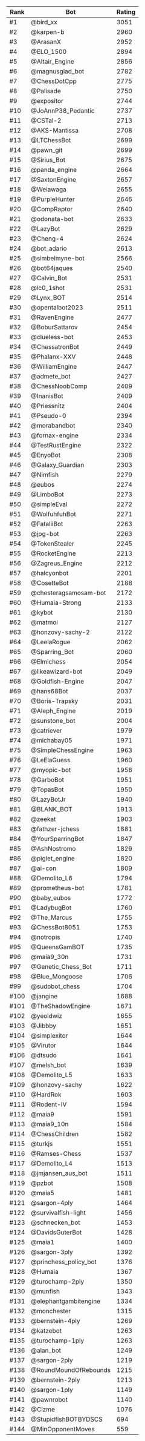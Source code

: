 Rank|Bot|Rating
---|---|---
#1|@bird_xx|3051
#2|@karpen-b|2960
#3|@ArasanX|2952
#4|@ELO_1500|2894
#5|@Altair_Engine|2856
#6|@magnusglad_bot|2782
#7|@ChessDotCpp|2775
#8|@Palisade|2750
#9|@expositor|2744
#10|@JoAnnP38_Pedantic|2737
#11|@CSTal-2|2713
#12|@AKS-Mantissa|2708
#13|@LTChessBot|2699
#14|@pawn_git|2699
#15|@Sirius_Bot|2675
#16|@panda_engine|2664
#17|@SaxtonEngine|2657
#18|@Weiawaga|2655
#19|@PurpleHunter|2646
#20|@CompRaptor|2640
#21|@odonata-bot|2633
#22|@LazyBot|2629
#23|@Cheng-4|2624
#24|@bot_adario|2613
#25|@simbelmyne-bot|2566
#26|@bot64jaques|2540
#27|@Calvin_Bot|2531
#28|@lc0_1shot|2531
#29|@Lynx_BOT|2514
#30|@opentalbot2023|2511
#31|@RavenEngine|2477
#32|@BoburSattarov|2454
#33|@clueless-bot|2453
#34|@ChessatronBot|2449
#35|@Phalanx-XXV|2448
#36|@WilliamEngine|2447
#37|@admete_bot|2427
#38|@ChessNoobComp|2409
#39|@InanisBot|2409
#40|@Priessnitz|2404
#41|@Pseudo-0|2394
#42|@morabandbot|2340
#43|@fornax-engine|2334
#44|@TestRustEngine|2322
#45|@EnyoBot|2308
#46|@Galaxy_Guardian|2303
#47|@Nimfish|2279
#48|@eubos|2274
#49|@LimboBot|2273
#50|@simpleEval|2272
#51|@WolfuhfuhBot|2271
#52|@FataliiBot|2263
#53|@jpg-bot|2263
#54|@TokenStealer|2245
#55|@RocketEngine|2213
#56|@Zagreus_Engine|2212
#57|@halcyonbot|2201
#58|@CosetteBot|2188
#59|@chesteragsamosam-bot|2172
#60|@Humaia-Strong|2133
#61|@kybot|2130
#62|@matmoi|2127
#63|@honzovy-sachy-2|2122
#64|@LeelaRogue|2062
#65|@Sparring_Bot|2060
#66|@Elmichess|2054
#67|@likeawizard-bot|2049
#68|@Goldfish-Engine|2047
#69|@hans68Bot|2037
#70|@Boris-Trapsky|2031
#71|@Aleph_Engine|2019
#72|@sunstone_bot|2004
#73|@catriever|1979
#74|@michabay05|1971
#75|@SimpleChessEngine|1963
#76|@LeElaGuess|1960
#77|@myopic-bot|1958
#78|@GarboBot|1951
#79|@TopasBot|1950
#80|@LazyBotJr|1940
#81|@BLANK_BOT|1913
#82|@zeekat|1903
#83|@fathzer-jchess|1881
#84|@YourSparringBot|1847
#85|@AshNostromo|1829
#86|@piglet_engine|1820
#87|@ai-con|1809
#88|@Demolito_L6|1794
#89|@prometheus-bot|1781
#90|@baby_eubos|1772
#91|@LadybugBot|1760
#92|@The_Marcus|1755
#93|@ChessBot8051|1753
#94|@notropis|1740
#95|@QueensGamBOT|1735
#96|@maia9_30n|1731
#97|@Genetic_Chess_Bot|1711
#98|@Blue_Mongoose|1706
#99|@sudobot_chess|1704
#100|@jangine|1688
#101|@TheShadowEngine|1671
#102|@yeoldwiz|1655
#103|@Jibbby|1651
#104|@simplexitor|1644
#105|@Virutor|1644
#106|@dtsudo|1641
#107|@melsh_bot|1639
#108|@Demolito_L5|1633
#109|@honzovy-sachy|1622
#110|@HardRok|1603
#111|@Rodent-IV|1594
#112|@maia9|1591
#113|@maia9_10n|1584
#114|@ChessChildren|1582
#115|@turkjs|1551
#116|@Ramses-Chess|1537
#117|@Demolito_L4|1513
#118|@jmjansen_aus_bot|1511
#119|@pzbot|1508
#120|@maia5|1481
#121|@sargon-4ply|1464
#122|@survivalfish-light|1456
#123|@schnecken_bot|1453
#124|@DavidsGuterBot|1428
#125|@maia1|1400
#126|@sargon-3ply|1392
#127|@princhess_policy_bot|1376
#128|@Humaia|1367
#129|@turochamp-2ply|1350
#130|@munfish|1343
#131|@elephantgambitengine|1334
#132|@monchester|1315
#133|@bernstein-4ply|1269
#134|@katzebot|1263
#135|@turochamp-1ply|1263
#136|@alan_bot|1249
#137|@sargon-2ply|1219
#138|@RoundMoundOfRebounds|1215
#139|@bernstein-2ply|1213
#140|@sargon-1ply|1149
#141|@pawnrobot|1140
#142|@Cizme|1076
#143|@StupidfishBOTBYDSCS|694
#144|@MinOpponentMoves|559
